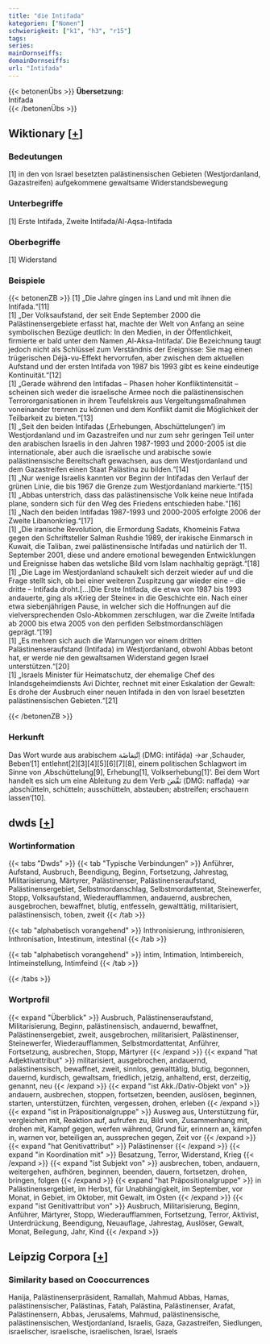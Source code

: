 ```yaml
---
title: "die Intifada"
kategorien: ["Nomen"]
schwierigkeit: ["k1", "h3", "r15"]
tags:
series:
mainDornseiffs:
domainDornseiffs:
url: "Intifada"
---
```


{{< betonenÜbs >}}
**Übersetzung:**  
Intifada  
{{< /betonenÜbs >}}

## Wiktionary [[+](https://de.wiktionary.org/wiki/Intifada)]

### Bedeutungen
[1] in den von Israel besetzten palästinensischen Gebieten (Westjordanland, Gazastreifen) aufgekommene gewaltsame Widerstandsbewegung  

### Unterbegriffe
[1] Erste Intifada, Zweite Intifada/Al-Aqsa-Intifada  

### Oberbegriffe
[1] Widerstand  

### Beispiele
{{< betonenZB >}}
[1] „Die Jahre gingen ins Land und mit ihnen die Intifada.“[11]  
[1] „Der Volksaufstand, der seit Ende September 2000 die Palästinensergebiete erfasst hat, machte der Welt von Anfang an seine symbolischen Bezüge deutlich: In den Medien, in der Öffentlichkeit, firmierte er bald unter dem Namen ‚Al-Aksa-Intifada‘. Die Bezeichnung taugt jedoch nicht als Schlüssel zum Verständnis der Ereignisse: Sie mag einen trügerischen Déjà-vu-Effekt hervorrufen, aber zwischen dem aktuellen Aufstand und der ersten Intifada von 1987 bis 1993 gibt es keine eindeutige Kontinuität.“[12]  
[1] „Gerade während den Intifadas – Phasen hoher Konfliktintensität – scheinen sich weder die israelische Armee noch die palästinensischen Terrororganisationen in ihrem Teufelskreis aus Vergeltungsmaßnahmen voneinander trennen zu können und dem Konflikt damit die Möglichkeit der Teilbarkeit zu bieten.“[13]  
[1] „Seit den beiden Intifadas (‚Erhebungen, Abschüttelungen‘) im Westjordanland und im Gazastreifen und nur zum sehr geringen Teil unter den arabischen Israelis in den Jahren 1987-1993 und 2000-2005 ist die internationale, aber auch die israelische und arabische sowie palästinensische Bereitschaft gewachsen, aus dem Westjordanland und dem Gazastreifen einen Staat Palästina zu bilden.“[14]  
[1] „Nur wenige Israelis kannten vor Beginn der Intifadas den Verlauf der grünen Linie, die bis 1967 die Grenze zum Westjordanland markierte.“[15]  
[1] „Abbas unterstrich, dass das palästinensische Volk keine neue Intifada plane, sondern sich für den Weg des Friedens entschieden habe.“[16]  
[1] „Nach den beiden Intifadas 1987-1993 und 2000-2005 erfolgte 2006 der Zweite Libanonkrieg.“[17]  
[1] „Die iranische Revolution, die Ermordung Sadats, Khomeinis Fatwa gegen den Schriftsteller Salman Rushdie 1989, der irakische Einmarsch in Kuwait, die Taliban, zwei palästinensische Intifadas und natürlich der 11. September 2001, diese und andere emotional bewegenden Entwicklungen und Ereignisse haben das wetsliche Bild vom Islam nachhaltig geprägt.“[18]  
[1] „Die Lage im Westjordanland schaukelt sich derzeit wieder auf und die Frage stellt sich, ob bei einer weiteren Zuspitzung gar wieder eine – die dritte – Intifada droht.[…]Die Erste Intifada, die etwa von 1987 bis 1993 andauerte, ging als »Krieg der Steine« in die Geschichte ein. Nach einer etwa siebenjährigen Pause, in welcher sich die Hoffnungen auf die vielversprechenden Oslo-Abkommen zerschlugen, war die Zweite Intifada ab 2000 bis etwa 2005 von den perfiden Selbstmordanschlägen geprägt.“[19]  
[1] „Es mehren sich auch die Warnungen vor einem dritten Palästinenseraufstand (Intifada) im Westjordanland, obwohl Abbas betont hat, er werde nie den gewaltsamen Widerstand gegen Israel unterstützen.“[20]  
[1] „Israels Minister für Heimatschutz, der ehemalige Chef des Inlandsgeheimdiensts Avi Dichter, rechnet mit einer Eskalation der Gewalt: Es drohe der Ausbruch einer neuen Intifada in den von Israel besetzten palästinensischen Gebieten.“[21]  

{{< /betonenZB >}}
### Herkunft
Das Wort wurde aus arabischem اِنْتِفاضَة‎ (DMG: intifāḍa) →ar ‚Schauder, Beben‘[1] entlehnt[2][3][4][5][6][7][8], einem politischen Schlagwort im Sinne von ‚Abschüttelung[9], Erhebung[1], Volkserhebung[1]‘. Bei dem Wort handelt es sich um eine Ableitung zu dem Verb نَفَّضَ‎ (DMG: naffaḍa) →ar ‚abschütteln, schütteln; ausschütteln, abstauben; abstreifen; erschauern lassen‘[10].  



## dwds [[+](https://www.dwds.de/wb/Intifada)]

### Wortinformation
{{< tabs "Dwds" >}}
{{< tab "Typische Verbindungen" >}}
Anführer, Aufstand, Ausbruch, Beendigung, Beginn, Fortsetzung, Jahrestag, Militarisierung, Märtyrer, Palästinenser, Palästinenseraufstand, Palästinensergebiet, Selbstmordanschlag, Selbstmordattentat, Steinewerfer, Stopp, Volksaufstand, Wiederaufflammen, andauernd, ausbrechen, ausgebrochen, bewaffnet, blutig, entfesseln, gewalttätig, militarisiert, palästinensisch, toben, zweit
{{< /tab >}}

{{< tab "alphabetisch vorangehend" >}}
Inthronisierung, inthronisieren, Inthronisation, Intestinum, intestinal
{{< /tab >}}

{{< tab "alphabetisch vorangehend" >}}
intim, Intimation, Intimbereich, Intimeinstellung, Intimfeind
{{< /tab >}}

{{< /tabs >}}

### Wortprofil
{{< expand "Überblick" >}} Ausbruch, Palästinenseraufstand, Militarisierung, Beginn, palästinensisch, andauernd, bewaffnet, Palästinensergebiet, zweit, ausgebrochen, militarisiert, Palästinenser, Steinewerfer, Wiederaufflammen, Selbstmordattentat, Anführer, Fortsetzung, ausbrechen, Stopp, Märtyrer {{< /expand >}}
{{< expand "hat Adjektivattribut" >}} militarisiert, ausgebrochen, andauernd, palästinensisch, bewaffnet, zweit, sinnlos, gewalttätig, blutig, begonnen, dauernd, kurdisch, gewaltsam, friedlich, jetzig, anhaltend, erst, derzeitig, genannt, neu {{< /expand >}}
{{< expand "ist Akk./Dativ-Objekt von" >}} andauern, ausbrechen, stoppen, fortsetzen, beenden, auslösen, beginnen, starten, unterstützen, fürchten, vergessen, drohen, erleben {{< /expand >}}
{{< expand "ist in Präpositionalgruppe" >}} Ausweg aus, Unterstützung für, vergleichen mit, Reaktion auf, aufrufen zu, Bild von, Zusammenhang mit, drohen mit, Kampf gegen, werfen während, Grund für, erinnern an, kämpfen in, warnen vor, beteiligen an, aussprechen gegen, Zeit vor {{< /expand >}}
{{< expand "hat Genitivattribut" >}} Palästinenser {{< /expand >}}
{{< expand "in Koordination mit" >}} Besatzung, Terror, Widerstand, Krieg {{< /expand >}}
{{< expand "ist Subjekt von" >}} ausbrechen, toben, andauern, weitergehen, aufhören, beginnen, beenden, dauern, fortsetzen, drohen, bringen, folgen {{< /expand >}}
{{< expand "hat Präpositionalgruppe" >}} in Palästinensergebiet, im Herbst, für Unabhängigkeit, im September, vor Monat, in Gebiet, im Oktober, mit Gewalt, im Osten {{< /expand >}}
{{< expand "ist Genitivattribut von" >}} Ausbruch, Militarisierung, Beginn, Anführer, Märtyrer, Stopp, Wiederaufflammen, Fortsetzung, Terror, Aktivist, Unterdrückung, Beendigung, Neuauflage, Jahrestag, Auslöser, Gewalt, Monat, Beilegung, Jahr, Kind {{< /expand >}}

## Leipzig Corpora [[+](https://corpora.uni-leipzig.de/en/res?word=Intifada&corpusId=deu_newscrawl-public_2018)]


### Similarity based on Cooccurrences
Hanija, Palästinenserpräsident, Ramallah, Mahmud Abbas, Hamas, palästinensischer, Palästinas, Fatah, Palästina, Palästinenser, Arafat, Palästinensern, Abbas, Jerusalems, Mahmud, palästinensische, palästinensischen, Westjordanland, Israelis, Gaza, Gazastreifen, Siedlungen, israelischer, israelische, israelischen, Israel, Israels

